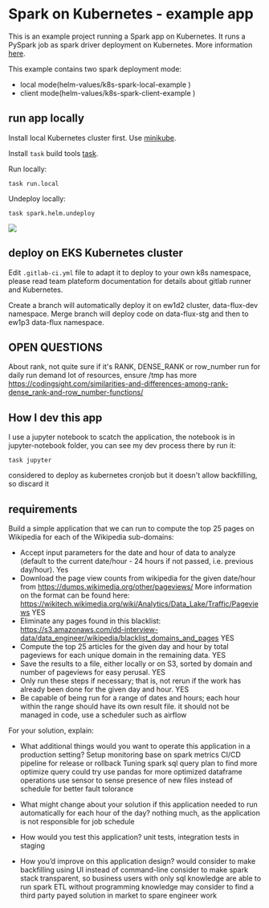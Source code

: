 # Spark on Kubernetes - example app

This is an example project running a Spark app on Kubernetes. It runs a PySpark job as spark driver deployment on Kubernetes. More information [here](https://spark.apache.org/docs/latest/running-on-kubernetes.html).

This example contains two spark deployment mode:
* local mode(helm-values/k8s-spark-local-example
)
* client mode(helm-values/k8s-spark-client-example
)

## run app locally

Install local Kubernetes cluster first. Use [minikube](https://kubernetes.io/docs/tasks/tools/install-minikube/).

Install `task` build tools [task](https://taskfile.dev/#/installation).

Run locally:
```shell script
task run.local
```
Undeploy locally:
```shell script
task spark.helm.undeploy
```
![](./k8s-spark.gif)

## deploy on EKS Kubernetes cluster
Edit `.gitlab-ci.yml` file to adapt it to deploy to your own k8s namespace, please read team plateform documentation for details about gitlab runner and Kubernetes.

Create a branch will automatically deploy it on ew1d2 cluster, data-flux-dev namespace. Merge branch will deploy code on data-flux-stg and then to ew1p3 data-flux namespace.

## OPEN QUESTIONS
About rank, not quite sure if it's RANK, DENSE_RANK or row_number
run for daily run demand lot of resources, ensure /tmp has more
https://codingsight.com/similarities-and-differences-among-rank-dense_rank-and-row_number-functions/
## How I dev this app
I use a jupyter notebook to scatch the application, the notebook is in jupyter-notebook folder, you can see my dev process there by run it:
```
task jupyter
```
considered to deploy as kubernetes cronjob but it doesn't allow backfilling, so discard it

## requirements
Build a simple application that we can run to compute the top 25 pages on Wikipedia for each of the Wikipedia sub-domains:

* Accept input parameters for the date and hour of data to analyze (default to the current date/hour - 24 hours if not passed, i.e. previous day/hour).
Yes
* Download the page view counts from wikipedia for the given date/hour from https://dumps.wikimedia.org/other/pageviews/ More information on the format can be found here: https://wikitech.wikimedia.org/wiki/Analytics/Data_Lake/Traffic/Pageviews
YES
* Eliminate any pages found in this blacklist: https://s3.amazonaws.com/dd-interview-data/data_engineer/wikipedia/blacklist_domains_and_pages
YES
* Compute the top 25 articles for the given day and hour by total pageviews for each unique domain in the remaining data.
YES
* Save the results to a file, either locally or on S3, sorted by domain and number of pageviews for easy perusal.
YES
* Only run these steps if necessary; that is, not rerun if the work has already been done for the given day and hour.
YES
* Be capable of being run for a range of dates and hours; each hour within the range should have its own result file.
it should not be managed in code, use a scheduler such as airflow

For your solution, explain:

* What additional things would you want to operate this application in a production setting?
Setup monitoring base on spark metrics
CI/CD pipeline for release or rollback
Tuning spark sql query plan to find more optimize query
could try use pandas for more optimized dataframe operations
use sensor to sense presence of new files instead of schedule for better fault tolorance

* What might change about your solution if this application needed to run automatically for each hour of the day?
nothing much, as the application is not responsible for job schedule
* How would you test this application?
unit tests, integration tests in staging
* How you’d improve on this application design?
would consider to make backfilling using UI instead of command-line
consider to make spark stack transparent, so business users with only sql knowledge are able to run spark ETL without programming knowledge
may consider to find a third party payed solution in market to spare engineer work
